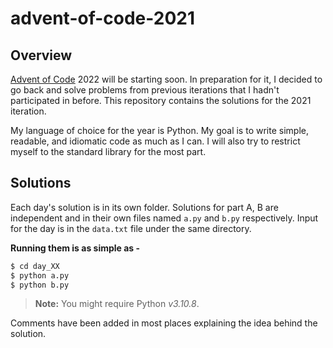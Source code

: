 # advent-of-code-2021

## Overview

[Advent of Code](https://adventofcode.com/) 2022 will be starting soon. In preparation for it, I decided to go back and solve problems from previous 
iterations that I hadn't participated in before. This repository contains the solutions for the 2021 iteration. 

My language of choice for the year is Python. My goal is to write simple, readable, and idiomatic code as much as I can. I will also try to 
restrict myself to the standard library for the most part.

## Solutions 

Each day's solution is in its own folder. Solutions for part A, B are independent and in their own files named `a.py` and `b.py` respectively.
Input for the day is in the `data.txt` file under the same directory.

**Running them is as simple as -**

```bash
$ cd day_XX
$ python a.py
$ python b.py
``` 

> **Note:** You might require Python _v3.10.8_.

Comments have been added in most places explaining the idea behind the solution.
